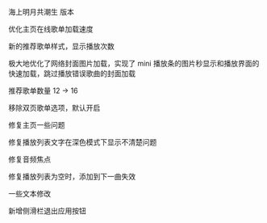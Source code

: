 海上明月共潮生 版本

优化主页在线歌单加载速度

新的推荐歌单样式，显示播放次数

极大地优化了网络封面图片加载，实现了 mini 播放条的图片秒显示和播放界面的快速加载，跳过播放错误歌曲的封面加载

推荐歌单数量 12 -> 16

移除双页歌单选项，默认开启

修复主页一些问题

修复播放列表文字在深色模式下显示不清楚问题

修复音频焦点

修复播放列表为空时，添加到下一曲失效

一些文本修改

新增侧滑栏退出应用按钮